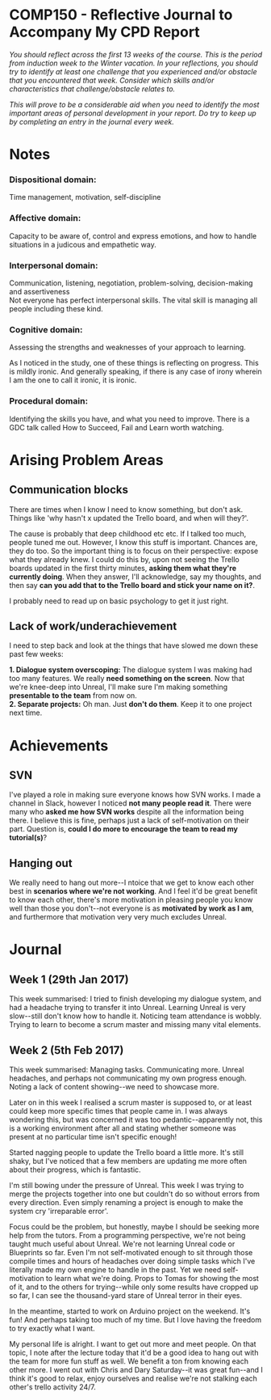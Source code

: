 # COMP150 - Reflective Journal to Accompany My CPD Report
*You should reflect across the first 13 weeks of the course. This is the period from induction week to the Winter vacation. In your reflections, you should try to identify at least one challenge that you experienced and/or obstacle that you encountered that week. Consider which skills and/or characteristics that challenge/obstacle relates to.*  

*This will prove to be a considerable aid when you need to identify the most important areas of personal development in your report. Do try to keep up by completing an entry in the journal every week.*

# Notes
### Dispositional domain:
Time management, motivation, self-discipline  

### Affective domain:  
Capacity to be aware of, control and express emotions, and how to handle situations in a judicous and empathetic way.  

### Interpersonal domain:
Communication, listening, negotiation, problem-solving, decision-making and assertiveness  
Not everyone has perfect interpersonal skills. The vital skill is managing all people including these kind.  

### Cognitive domain:
Assessing the strengths and weaknesses of your approach to learning.  

As I noticed in the study, one of these things is reflecting on progress. This is mildly ironic. And generally speaking, if there is any case of irony wherein I am the one to call it ironic, it is ironic.  

### Procedural domain:
Identifying the skills you have, and what you need to improve. There is a GDC talk called How to Succeed, Fail and Learn worth watching.

# Arising Problem Areas
## Communication blocks
There are times when I know I need to know something, but don't ask. Things like 'why hasn't x updated the Trello board, and when will they?'.  

The cause is probably that deep childhood etc etc. If I talked too much, people tuned me out. However, I know this stuff is important. Chances are, they do too. So the important thing is to focus on their perspective: expose what they already knew. I could do this by, upon not seeing the Trello boards updated in the first thirty minutes, **asking them what they're currently doing**. When they answer, I'll acknowledge, say my thoughts, and then say **can you add that to the Trello board and stick your name on it?**.  

I probably need to read up on basic psychology to get it just right.  

## Lack of work/underachievement
I need to step back and look at the things that have slowed me down these past few weeks:  

**1. Dialogue system overscoping:** The dialogue system I was making had too many features. We really **need something on the screen**. Now that we're knee-deep into Unreal, I'll make sure I'm making something **presentable to the team** from now on.  
**2. Separate projects:** Oh man. Just **don't do them**. Keep it to one project next time.

# Achievements
## SVN
I've played a role in making sure everyone knows how SVN works. I made a channel in Slack, however I noticed **not many people read it**. There were many who **asked me how SVN works** despite all the information being there. I believe this is fine, perhaps just a lack of self-motivation on their part. Question is, **could I do more to encourage the team to read my tutorial(s)**?

## Hanging out
We really need to hang out more--I ntoice that we get to know each other best in **scenarios where we're not working**. And I feel it'd be great benefit to know each other, there's more motivation in pleasing people you know well than those you don't--not everyone is as **motivated by work as I am**, and furthermore that motivation very very much excludes Unreal.

# Journal
## Week 1 (29th Jan 2017)
This week summarised: I tried to finish developing my dialogue system, and had a headache trying to transfer it into Unreal. Learning Unreal is very slow--still don't know how to handle it. Noticing team attendance is wobbly. Trying to learn to become a scrum master and missing many vital elements.

## Week 2 (5th Feb 2017)
This week summarised: Managing tasks. Communicating more. Unreal headaches, and perhaps not communicating my own progress enough. Noting a lack of content showing--we need to showcase more.

Later on in this week I realised a scrum master is supposed to, or at least could keep more specific times that people came in. I was always wondering this, but was concerned it was too pedantic--apparently not, this is a working environment after all and stating whether someone was present at no particular time isn't specific enough!  

Started nagging people to update the Trello board a little more. It's still shaky, but I've noticed that a few members are updating me more often about their progress, which is fantastic.  

I'm still bowing under the pressure of Unreal. This week I was trying to merge the projects together into one but couldn't do so without errors from every direction. Even simply renaming a project is enough to make the system cry 'irreparable error'.  

Focus could be the problem, but honestly, maybe I should be seeking more help from the tutors. From a programming perspective, we're not being taught much useful about Unreal. We're not learning Unreal code or Blueprints so far. Even I'm not self-motivated enough to sit through those compile times and hours of headaches over doing simple tasks which I've literally made my own engine to handle in the past. Yet we need self-motivation to learn what we're doing. Props to Tomas for showing the most of it, and to the others for trying--while only some results have cropped up so far, I can see the thousand-yard stare of Unreal terror in their eyes.  

In the meantime, started to work on Arduino project on the weekend. It's fun! And perhaps taking too much of my time. But I love having the freedom to try exactly what I want.  

My personal life is alright. I want to get out more and meet people. On that topic, I note after the lecture today that it'd be a good idea to hang out with the team for more fun stuff as well. We benefit a ton from knowing each other more. I went out with Chris and Dary Saturday--it was great fun--and I think it's good to relax, enjoy ourselves and realise we're not stalking each other's trello activity 24/7.

